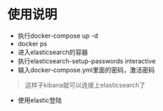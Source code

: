 # 使用说明

* 执行docker-compose up -d
* docker ps
* 进入elasticsearch的容器
* 执行elasticsearch-setup-passwords interactive
* 输入docker-compose.yml里面的密码，激活密码

> 这样子kibana就可以连接上elasticsearch了  

* 使用elastic登陆